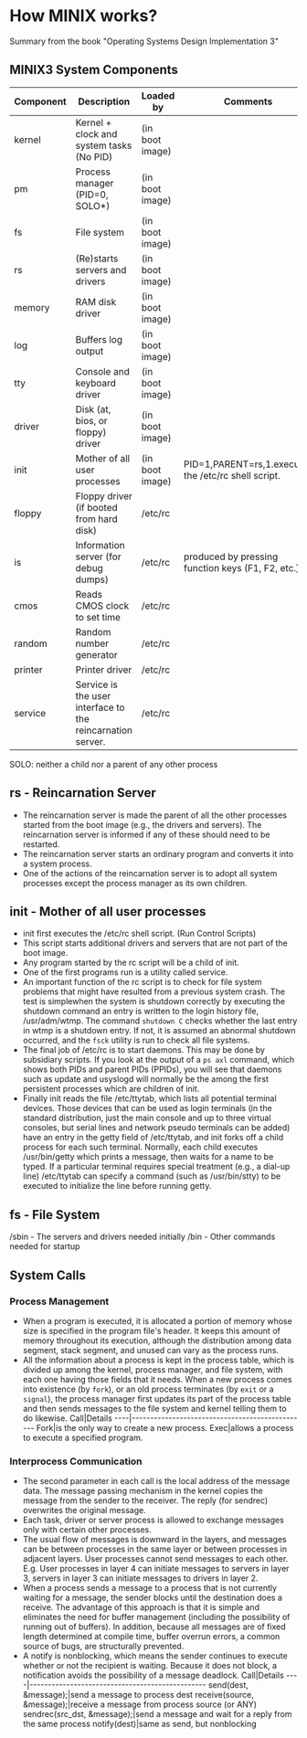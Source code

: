 # How MINIX works?

Summary from the book "Operating Systems Design Implementation 3"

## MINIX3 System Components
Component|Description                              |Loaded by      |Comments
---------|-----------------------------------------|---------------|---------
kernel   |Kernel + clock and system tasks (No PID) |(in boot image)|
pm       |Process manager (PID=0, SOLO*)           |(in boot image)|
fs       |File system                              |(in boot image)|
rs       |(Re)starts servers and drivers           |(in boot image)|
memory   |RAM disk driver                          |(in boot image)|
log      |Buffers log output                       |(in boot image)|
tty      |Console and keyboard driver              |(in boot image)|
driver   |Disk (at, bios, or floppy) driver        |(in boot image)|
init     |Mother of all user processes             |(in boot image)|PID=1,PARENT=rs,1.executes the /etc/rc shell script.
floppy   |Floppy driver (if booted from hard disk) |/etc/rc        |
is       |Information server (for debug dumps)     |/etc/rc        |produced by pressing function keys (F1, F2, etc.)
cmos     |Reads CMOS clock to set time             |/etc/rc        |
random   |Random number generator                  |/etc/rc        |
printer  |Printer driver                           |/etc/rc        |
service  |Service is the user interface to the reincarnation server.|/etc/rc|

SOLO: neither a child nor a parent of any other process

## rs - Reincarnation Server
* The reincarnation server is made the parent of all the other processes started from the boot image (e.g., the drivers and servers). The reincarnation server is informed if any of these should need to be restarted.
* The reincarnation server starts an ordinary program and converts it into a system process.
* One of the actions of the reincarnation server is to adopt all system processes except the process manager as its own children.

## init - Mother of all user processes
* init first executes the /etc/rc shell script. (Run Control Scripts)
* This script starts additional drivers and servers that are not part of the boot image.
* Any program started by the rc script will be a child of init.
* One of the first programs run is a utility called service.
* An important function of the rc script is to check for file system problems that might have resulted from a previous system crash. The test is simplewhen the system is shutdown correctly by executing the shutdown command an entry is written to the login history file, /usr/adm/wtmp. The command ```shutdown C``` checks whether the last entry in wtmp is a shutdown entry. If not, it is assumed an abnormal shutdown occurred, and the ```fsck``` utility is run to check all file systems. 
* The final job of /etc/rc is to start daemons. This may be done by subsidiary scripts. If you look at the output of a ```ps axl``` command, which shows both PIDs and parent PIDs (PPIDs), you will see that daemons such as update and usyslogd will normally be the among the first persistent processes which are children of init.
* Finally init reads the file /etc/ttytab, which lists all potential terminal devices. Those devices that can be used as login terminals (in the standard distribution, just the main console and up to three virtual consoles, but serial lines and network pseudo terminals can be added) have an entry in the getty field of /etc/ttytab, and init forks off a child process for each such terminal. Normally, each child executes /usr/bin/getty which prints a message, then waits for a name to be typed. If a particular terminal requires special treatment (e.g., a dial-up line) /etc/ttytab can specify a command (such as /usr/bin/stty) to be executed to initialize the line before running getty.

## fs - File System
/sbin - The servers and drivers needed initially
/bin  - Other commands needed for startup

## System Calls
### Process Management
* When a program is executed, it is allocated a portion of memory whose size is specified in the program file's header. It keeps this amount of memory throughout its execution, although the distribution among data segment, stack segment, and unused can vary as the process runs.
* All the information about a process is kept in the process table, which is divided up among the kernel, process manager, and file system, with each one having those fields that it needs. When a new process comes into existence (by ```fork```), or an old process terminates (by ```exit``` or a ```signal```), the process manager first updates its part of the process table and then sends messages to the file system and kernel telling them to do likewise.
Call|Details
----|------------------------------------------------
Fork|is the only way to create a new process. 
Exec|allows a process to execute a specified program.

### Interprocess Communication
* The second parameter in each call is the local address of the message data. The message passing mechanism in the kernel copies the message from the sender to the receiver. The reply (for sendrec) overwrites the original message.
* Each task, driver or server process is allowed to exchange messages only with certain other processes. 
* The usual flow of messages is downward in the layers, and messages can be between processes in the same layer or between processes in adjacent layers. User processes cannot send messages to each other. E.g. User processes in layer 4 can initiate messages to servers in layer 3, servers in layer 3 can initiate messages to drivers in layer 2.
* When a process sends a message to a process that is not currently waiting for a message, the sender blocks until the destination does a receive. The advantage of this approach is that it is simple and eliminates the need for buffer management (including the possibility of running out of buffers). In addition, because all messages are of fixed length determined at compile time, buffer overrun errors, a common source of bugs, are structurally prevented.
* A notify is nonblocking, which means the sender continues to execute whether or not the recipient is waiting. Because it does not block, a notification avoids the possibility of a message deadlock.
Call|Details
----|------------------------------------------------
send(dest, &message);|send a message to process dest
receive(source, &message);|receive a message from process source (or ANY)
sendrec(src_dst, &message);|send a message and wait for a reply from the same process
notify(dest)|same as send, but nonblocking